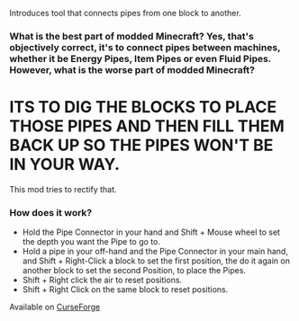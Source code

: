 Introduces tool that connects pipes from one block to another.

### What is the best part of modded Minecraft? Yes, that's objectively correct, it's to connect pipes between machines, whether it be Energy Pipes, Item Pipes or even Fluid Pipes. However, what is the worse part of modded Minecraft?

# ITS TO DIG THE BLOCKS TO PLACE THOSE PIPES AND THEN FILL THEM BACK UP SO THE PIPES WON'T BE IN YOUR WAY.


This mod tries to rectify that.



### How does it work?
* Hold the Pipe Connector in your hand and Shift + Mouse wheel to set the depth you want the Pipe to go to.
* Hold a pipe in your off-hand and the Pipe Connector in your main hand, and Shift + Right-Click a block to set the first position, the do it again on another block to set the second Position, to place the Pipes.
* Shift + Right click the air to reset positions.
* Shift + Right Click on the same block to reset positions.


Available on [CurseForge](https://www.curseforge.com/minecraft/mc-mods/pipe-connector)